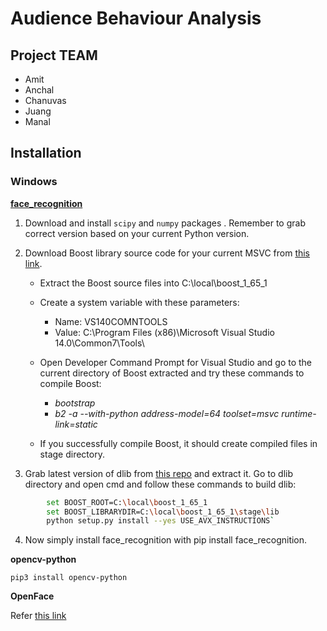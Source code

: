 # Audience Behaviour Analysis 
##  Project TEAM
 - Amit 
 - Anchal 
 - Chanuvas
 - Juang
 - Manal
 
 ## Installation
 ### Windows
 
 [**face_recognition**](https://github.com/ageitgey/face_recognition/issues/175)
 
1. Download and install `scipy` and `numpy` packages . Remember to grab correct version based on your current Python version.
2. Download Boost library source code for your current MSVC from [this link](https://sourceforge.net/projects/boost/files/).
    - Extract the Boost source files into C:\local\boost_1_65_1
    - Create a system variable with these parameters:
        * Name: VS140COMNTOOLS    
        * Value: C:\Program Files (x86)\Microsoft Visual Studio 14.0\Common7\Tools\ 
        
    -  Open Developer Command Prompt for Visual Studio and go to the current directory of Boost extracted and try these commands to compile Boost:
        * _bootstrap_
        * _b2 -a --with-python address-model=64 toolset=msvc runtime-link=static_ 
        
    - If you successfully compile Boost, it should create compiled files in stage directory.

3. Grab latest version of dlib from [this repo](https://github.com/davisking/dlib) and extract it.
Go to dlib directory and open cmd and follow these commands to build dlib:
```sh 
        set BOOST_ROOT=C:\local\boost_1_65_1
        set BOOST_LIBRARYDIR=C:\local\boost_1_65_1\stage\lib
        python setup.py install --yes USE_AVX_INSTRUCTIONS`
```

4. Now simply install face_recognition with pip install face_recognition.


**opencv-python**
```
pip3 install opencv-python
```
**OpenFace**

Refer [this link](https://github.com/TadasBaltrusaitis/OpenFace/wiki/Windows-Installation)
